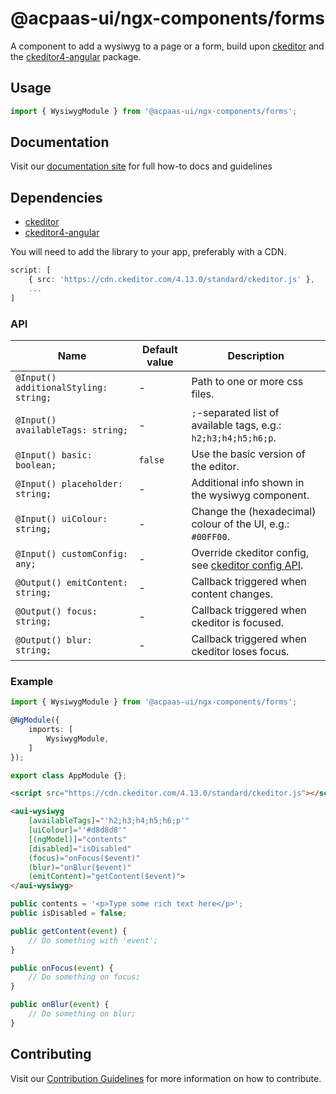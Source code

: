 # @acpaas-ui/ngx-components/forms

A component to add a wysiwyg to a page or a form, build upon [ckeditor](https://ckeditor.com) and the [ckeditor4-angular](https://github.com/ckeditor/ckeditor4-angular) package.

## Usage

```typescript
import { WysiwygModule } from '@acpaas-ui/ngx-components/forms';
```

## Documentation

Visit our [documentation site](https://acpaas-ui.digipolis.be/) for full how-to docs and guidelines

## Dependencies
* [ckeditor](https://ckeditor.com)
* [ckeditor4-angular](https://github.com/ckeditor/ckeditor4-angular)

You will need to add the library to your app, preferably with a CDN.

```typescript
script: [
    { src: 'https://cdn.ckeditor.com/4.13.0/standard/ckeditor.js' },
    ...
]
```

### API

| Name         | Default value | Description |
| -----------  | ------ | -------------------------- |
| `@Input() additionalStyling: string;` | - | Path to one or more css files. |
| `@Input() availableTags: string;` | - | `;`-separated list of available tags, e.g.: `h2;h3;h4;h5;h6;p`. |
| `@Input() basic: boolean;` | `false` | Use the basic version of the editor. |
| `@Input() placeholder: string;` | - | Additional info shown in the wysiwyg component. |
| `@Input() uiColour: string;` | - | Change the (hexadecimal) colour of the UI, e.g.: `#00FF00`. |
| `@Input() customConfig: any;` | - | Override ckeditor config, see [ckeditor config API](https://ckeditor.com/docs/ckeditor4/latest/api/CKEDITOR_config.html). |
| `@Output() emitContent: string;` | - | Callback triggered when content changes. |
| `@Output() focus: string;` | - | Callback triggered when ckeditor is focused. |
| `@Output() blur: string;` | - | Callback triggered when ckeditor loses focus. |

### Example

```typescript
import { WysiwygModule } from '@acpaas-ui/ngx-components/forms';

@NgModule({
    imports: [
        WysiwygModule,
    ]
});

export class AppModule {};
```

```html
<script src="https://cdn.ckeditor.com/4.13.0/standard/ckeditor.js"></script>

<aui-wysiwyg
    [availableTags]="'h2;h3;h4;h5;h6;p'"
    [uiColour]="'#d8d8d8'"
    [(ngModel)]="contents"
    [disabled]="isDisabled"
    (focus)="onFocus($event)"
    (blur)="onBlur($event)"
    (emitContent)="getContent($event)">
</aui-wysiwyg>
```

```typescript
public contents = '<p>Type some rich text here</p>';
public isDisabled = false;

public getContent(event) {
    // Do something with 'event';
}

public onFocus(event) {
    // Do something on focus;
}

public onBlur(event) {
    // Do something on blur;
}
```

## Contributing

Visit our [Contribution Guidelines](../../../../../CONTRIBUTING.md) for more information on how to contribute.
